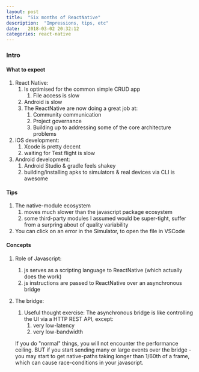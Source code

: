 ```yaml
---
layout: post
title:  "Six months of ReactNative"
description:  "Impressions, tips, etc"
date:   2018-03-02 20:32:12
categories: react-native
---
```


### Intro

#### What to expect

1. React Native:
    1. Is optimised for the common simple CRUD app
        1. File access is slow
    1. Android is slow
    1. The ReactNative are now doing a great job at:
        1. Community communication
        1. Project governance
        1. Building up to addressing some of the core architecture problems
1. iOS development:
    1. Xcode is pretty decent
    1. waiting for Test flight is slow
1. Android development:
    1. Android Studio & gradle feels shakey
    1. building/installing apks to simulators & real devices via CLI is awesome


#### Tips

1. The native-module ecosystem
    1. moves much slower than the javascript package ecosystem
    1. some third-party modules I assumed would be super-tight, suffer from a surpring about of quality variability
1. You can click on an error in the Simulator, to open the file in VSCode


#### Concepts

1. Role of Javascript:
    1. js serves as a scripting language to ReactNative (which actually does the work)
    1. js instructions are passed to ReactNative over an asynchronous bridge
1. The bridge:
    1. Useful thought exercise: The asynchronous bridge is like controlling the UI via a HTTP REST API, except:
        1. very low-latency
        1. very low-bandwidth

    If you do "normal" things, you will not encounter the performance ceiling. BUT if you start sending many or large events over the bridge - you may start to get native-paths taking longer than 1/60th of a frame, which can cause race-conditions in your javascript.
    
